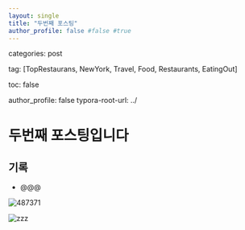 ```yaml
---
layout: single
title: "두번째 포스팅"
author_profile: false #false #true
---
```


categories: post

tag: [TopRestaurans, NewYork, Travel, Food, Restaurants, EatingOut]

toc: false

author_profile: false
typora-root-url: ../

# 두번째 포스팅입니다

## 기록

- @@@

![487371](../images/2024-08-06-second/487371.jpg)

![zzz](../images/2024-07-09-first/1048700.jpg)
